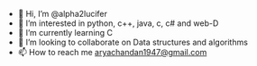 - 👋 Hi, I’m @alpha2lucifer
- 👀 I’m interested in python, c++, java, c, c# and web-D
- 🌱 I’m currently learning C
- 💞️ I’m looking to collaborate on Data structures and algorithms
- 📫 How to reach me <aryachandan1947@gmail.com>

<!---
alpha2lucifer/alpha2lucifer is a ✨ special ✨ repository because its `README.md` (this file) appears on your GitHub profile.
You can click the Preview link to take a look at your changes.
--->
